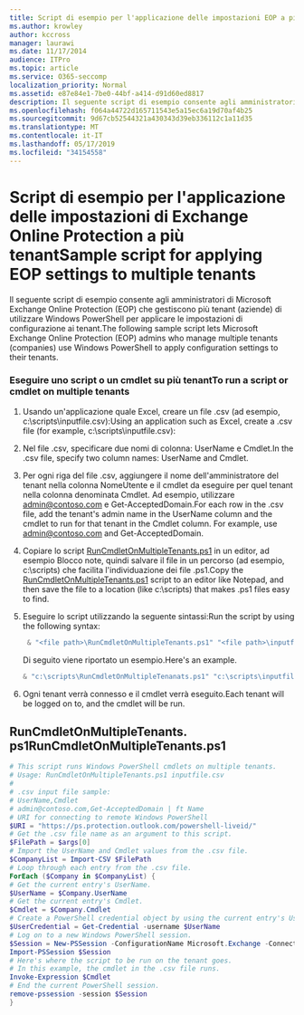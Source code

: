 ```yaml
---
title: Script di esempio per l'applicazione delle impostazioni EOP a più tenant
ms.author: krowley
author: kccross
manager: laurawi
ms.date: 11/17/2014
audience: ITPro
ms.topic: article
ms.service: O365-seccomp
localization_priority: Normal
ms.assetid: e87e84e1-7be0-44bf-a414-d91d60ed8817
description: Il seguente script di esempio consente agli amministratori di Microsoft Exchange Online Protection (EOP) che gestiscono più tenant (aziende) di utilizzare Windows PowerShell per applicare le impostazioni di configurazione ai tenant.
ms.openlocfilehash: f064a44722d165711543e5a15ec6a19d70af4b25
ms.sourcegitcommit: 9d67cb52544321a430343d39eb336112c1a11d35
ms.translationtype: MT
ms.contentlocale: it-IT
ms.lasthandoff: 05/17/2019
ms.locfileid: "34154558"
---
```

# <a name="sample-script-for-applying-eop-settings-to-multiple-tenants"></a><span data-ttu-id="8ef48-103">Script di esempio per l'applicazione delle impostazioni di Exchange Online Protection a più tenant</span><span class="sxs-lookup"><span data-stu-id="8ef48-103">Sample script for applying EOP settings to multiple tenants</span></span>

<span data-ttu-id="8ef48-104">Il seguente script di esempio consente agli amministratori di Microsoft Exchange Online Protection (EOP) che gestiscono più tenant (aziende) di utilizzare Windows PowerShell per applicare le impostazioni di configurazione ai tenant.</span><span class="sxs-lookup"><span data-stu-id="8ef48-104">The following sample script lets Microsoft Exchange Online Protection (EOP) admins who manage multiple tenants (companies) use Windows PowerShell to apply configuration settings to their tenants.</span></span>
  
### <a name="to-run-a-script-or-cmdlet-on-multiple-tenants"></a><span data-ttu-id="8ef48-105">Eseguire uno script o un cmdlet su più tenant</span><span class="sxs-lookup"><span data-stu-id="8ef48-105">To run a script or cmdlet on multiple tenants</span></span>

1. <span data-ttu-id="8ef48-106">Usando un'applicazione quale Excel, creare un file .csv (ad esempio, c:\scripts\inputfile.csv):</span><span class="sxs-lookup"><span data-stu-id="8ef48-106">Using an application such as Excel, create a .csv file (for example, c:\scripts\inputfile.csv):</span></span>
    
1. <span data-ttu-id="8ef48-107">Nel file .csv, specificare due nomi di colonna: UserName e Cmdlet.</span><span class="sxs-lookup"><span data-stu-id="8ef48-107">In the .csv file, specify two column names: UserName and Cmdlet.</span></span>
    
2. <span data-ttu-id="8ef48-p101">Per ogni riga del file .csv, aggiungere il nome dell'amministratore del tenant nella colonna NomeUtente e il cmdlet da eseguire per quel tenant nella colonna denominata Cmdlet. Ad esempio, utilizzare admin@contoso.com e Get-AcceptedDomain.</span><span class="sxs-lookup"><span data-stu-id="8ef48-p101">For each row in the .csv file, add the tenant's admin name in the UserName column and the cmdlet to run for that tenant in the Cmdlet column. For example, use admin@contoso.com and Get-AcceptedDomain.</span></span>
    
2. <span data-ttu-id="8ef48-110">Copiare lo script [RunCmdletOnMultipleTenants.ps1](sample-script-for-applying-eop-settings-to-multiple-tenants.md#RunCmdletOnMultipleTenants.ps1) in un editor, ad esempio Blocco note, quindi salvare il file in un percorso (ad esempio, c:\scripts) che facilita l'individuazione dei file .ps1.</span><span class="sxs-lookup"><span data-stu-id="8ef48-110">Copy the [RunCmdletOnMultipleTenants.ps1](sample-script-for-applying-eop-settings-to-multiple-tenants.md#RunCmdletOnMultipleTenants.ps1) script to an editor like Notepad, and then save the file to a location (like c:\scripts) that makes .ps1 files easy to find.</span></span> 
    
3. <span data-ttu-id="8ef48-111">Eseguire lo script utilizzando la seguente sintassi:</span><span class="sxs-lookup"><span data-stu-id="8ef48-111">Run the script by using the following syntax:</span></span>
    ```Powershell
     & "<file path>\RunCmdletOnMultipleTenants.ps1" "<file path>\inputfile.csv"
    ```
    
    <span data-ttu-id="8ef48-112">Di seguito viene riportato un esempio.</span><span class="sxs-lookup"><span data-stu-id="8ef48-112">Here's an example.</span></span> 
    
    ```Powershell
    & "c:\scripts\RunCmdletOnMultipleTenanats.ps1" "c:\scripts\inputfile.csv"
    ```

4. <span data-ttu-id="8ef48-113">Ogni tenant verrà connesso e il cmdlet verrà eseguito.</span><span class="sxs-lookup"><span data-stu-id="8ef48-113">Each tenant will be logged on to, and the cmdlet will be run.</span></span>
    
## <a name="runcmdletonmultipletenantsps1"></a><span data-ttu-id="8ef48-114">RunCmdletOnMultipleTenants. ps1</span><span class="sxs-lookup"><span data-stu-id="8ef48-114">RunCmdletOnMultipleTenants.ps1</span></span>
<span data-ttu-id="8ef48-115"><a name="RunCmdletOnMultipleTenants.ps1"> </a></span><span class="sxs-lookup"><span data-stu-id="8ef48-115"></span></span>

```Powershell
# This script runs Windows PowerShell cmdlets on multiple tenants.
# Usage: RunCmdletOnMultipleTenants.ps1 inputfile.csv
#  
# .csv input file sample: 
# UserName,Cmdlet
# admin@contoso.com,Get-AcceptedDomain | ft Name
# URI for connecting to remote Windows PowerShell
$URI = "https://ps.protection.outlook.com/powershell-liveid/"
# Get the .csv file name as an argument to this script.
$FilePath = $args[0]
# Import the UserName and Cmdlet values from the .csv file.
$CompanyList = Import-CSV $FilePath
# Loop through each entry from the .csv file.
ForEach ($Company in $CompanyList) {
# Get the current entry's UserName.
$UserName = $Company.UserName
# Get the current entry's Cmdlet.
$Cmdlet = $Company.Cmdlet
# Create a PowerShell credential object by using the current entry's UserName. Prompt for the password.
$UserCredential = Get-Credential -username $UserName
# Log on to a new Windows PowerShell session.
$Session = New-PSSession -ConfigurationName Microsoft.Exchange -ConnectionUri $URI -Credential $UserCredential -Authentication Basic -AllowRedirection
Import-PSSession $Session
# Here's where the script to be run on the tenant goes.
# In this example, the cmdlet in the .csv file runs.
Invoke-Expression $Cmdlet
# End the current PowerShell session.
remove-pssession -session $Session
}

```


